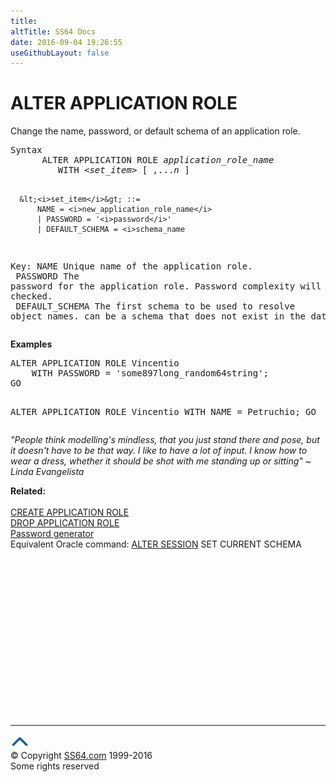 ```yaml
---
title:
altTitle: SS64 Docs
date: 2016-09-04 19:26:55
useGithubLayout: false
---
```

<!-- #BeginLibraryItem "/Library/head_sql.lbi" --><!-- #EndLibraryItem --><h1> ALTER  APPLICATION ROLE </h1>
<p>Change the name, password, or default schema of an application role.</p>
<pre>Syntax
      ALTER APPLICATION ROLE <i>application_role_name</i> 
         WITH &lt;<i>set_item</i>&gt; [ ,...<i>n</i> ]

      &lt;<i>set_item</i>&gt; ::= 
          NAME = <i>new_application_role_name</i> 
          | PASSWORD = '<i>password</i>'
          | DEFAULT_SCHEMA = <i>schema_name
</i>Key:
   NAME           Unique name of the application role. <br>   PASSWORD       The password for the application role. Password complexity will be checked.<br>   DEFAULT_SCHEMA The first schema to be used to resolve object names.
                  can be a schema that does not exist in the database. </pre>


<p><b>Example</b><b>s  </b></p>
<pre>ALTER APPLICATION ROLE Vincentio 
    WITH PASSWORD = 'some897long_random64string';
GO


ALTER APPLICATION ROLE Vincentio
    WITH NAME = Petruchio;
GO</pre>
<p class="quote"><i>"People think modelling's mindless, that you just stand there and pose,  but it doesn't have to be that way. I like to have a lot of input. I know how to wear a dress, whether it should be shot with me standing up or sitting" ~ Linda Evangelista </i></p>
<p><b>Related:</b><br>
<br>
<a href="app_role_c.html">CREATE APPLICATION ROLE</a><br>
<a href="app_role_d.html">DROP APPLICATION ROLE</a>  <br>
<a href="/pass/pass.html">Password generator</a><br>
Equivalent Oracle command: <a href="../ora/session_a.html">ALTER SESSION</a> SET CURRENT SCHEMA </p><!-- #BeginLibraryItem "/Library/foot_sql.lbi" --><p><script async="" src="//pagead2.googlesyndication.com/pagead/js/adsbygoogle.js"></script>
<!-- ss64-sql -->
<ins class="adsbygoogle" style="display:inline-block;width:300px;height:250px" data-ad-client="ca-pub-6140977852749469" data-ad-slot="6953563613"></ins>
<script>
(adsbygoogle = window.adsbygoogle || []).push({});
</script></p>
<hr>
<div id="bl" class="footer"><a href="#"><img src="../images/top.png" width="30" height="22" alt="Back to the Top"></a></div>
<div id="br" class="footer, tagline">© Copyright <a href="http://ss64.com/">SS64.com</a> 1999-2016<br>
Some rights reserved</div><!-- #EndLibraryItem -->

